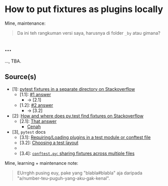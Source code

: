 # How to put fixtures as plugins locally

Mine, maintenance:
> Da ini teh rangkuman versi saya, harusnya di folder `_by` atau gimana?

## ...

..., TBA.

## Source(s)

- [1]: [pytest fixtures in a separate directory on Stackoverflow](https://stackoverflow.com/questions/32567306/pytest-fixtures-in-a-separate-directory)
  - [1.1]: [#1 answer](https://stackoverflow.com/a/54736376)
    - -> [2.1]
  - [1.2]: [#2 answer](https://stackoverflow.com/a/32644348)
    - -> [3.2]
- [2]: [How and where does py.test find fixtures on Stackoverflow](https://stackoverflow.com/questions/13641973/how-and-where-does-py-test-find-fixtures)
  - [2.1]: [That answer](https://stackoverflow.com/a/54736237)
    - [Cenah](https://github.com/pytest-dev/pytest/issues/3039#issuecomment-464489204)
- [3], `pytest` docs
  - [3.1]: [Requiring/Loading plugins in a test module or conftest file](https://docs.pytest.org/en/8.2.x/how-to/plugins.html#requiring-loading-plugins-in-a-test-module-or-conftest-file)
  - [3.2]: [Choosing a test layout](https://docs.pytest.org/en/8.2.x/explanation/goodpractices.html#choosing-a-test-layout)
  - [3.3]: [`pytest_plugins`](https://docs.pytest.org/en/8.2.x/reference/reference.html#globalvar-pytest_plugins)
  - [3.4]: [`conftest.py`: sharing fixtures across multiple files](https://docs.pytest.org/en/latest/reference/fixtures.html#conftest-py-sharing-fixtures-across-multiple-files)

Mine, learning + maintenance note:
> EUrrghh pusing euy, pake yang "blabla#blabla" aja daripada "a/number-teu-puguh-yang-aku-gak-kenal".

